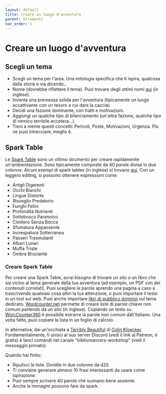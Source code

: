 ```yaml
---
layout: default
title: Creare un luogo d'avventura
parent: Strumenti
nav_order: 1
---
```


# Creare un luogo d'avventura

## Scegli un tema

* Scegli un tema per l'area. Una mitologia specifica che ti ispira, qualcosa dalla storia e via dicendo...
* Nome (dovrebbe riflettere il tema). Puoi trovare degli ottimi nomi [qui](https://www.fantasynamegenerators.com/forest_names.php) (in inglese).
* Inventa una premessa solida per l'avventura (tipicamente un luogo accattivante con un tesoro a cui dare la caccia).
* Decidi una fazione dominante, con tratti e motivazioni.
* Aggiungi un qualche tipo di bilanciamento (un'altra fazione, qualche tipo di nemico terribile eccetera...).
* Tieni a mente questi concetti: Pericoli, Poste, Motivazioni, Urgenza. Più ne puoi intrecciare, meglio è.

## Spark Table

Le [Spark Table](https://www.bastionland.com/2017/11/electric-modernity-and-spark-tables.html) sono un ottimo strumento per creare rapidamente un'ambientazione. Sono tipicamente composte da 40 parole divise in due colonne. Alcuni esempi di spark tables (in inglese) si trovano [qui](https://docs.google.com/spreadsheets/d/1b3E3FsQVvjqAMVcDIVXXQmo9g6bH0fQBDbzRJ6K5F10/edit#gid=0). Con un leggero editing, si possono ottenere espressioni come:
* Artigli Digerenti
* Occhi Bianchi
* Lingue Distorte
* Risveglio Predatorio
* Funghi Felini
* Profondità Nutrienti
* Sottobosco Paranoico
* Cimitero Senza Bocca
* Sfumatura Appassente
* Increspatura Sotterranea
* Passeri Trasmutanti
* Alberi Lunari
* Muffa Triste
* Ombra Bruciante

### Creare Spark Table

Per creare una Spark Table, avrai bisogno di trovare un sito o un libro che sia vicino al tema generale della tua avventura (ad esempio, un PDF con dei contenuti correlati). Puoi scegliere le parole aprendo una pagina a caso e trascrivendo qualsiasi cosa attiri la tua attenzione, o puoi importare il testo in un tool sul web. Puoi anche importare [libri di pubblico dominio](https://archive.org/details/texts) sul tema dedicato. [Wordcounter.net](https://wordcounter.net/website-word-count) permette di creare liste di parole chiave non comuni partendo da un sito (in inglese). Copiando un testo su [WorcCounter360](http://it.wordcounter360.com/) è possibile estrarre la parole non comuni dall'italiano. Una volta fatto, puoi copiare la lista in un foglio di calcolo.

In alternativa, dai un'occhiata a [Terribly Beautiful](https://www.patreon.com/terriblybeautiful) di [Colin Kloecker](https://twitter.com/colinkloecker?lang=it). Fondamentalmente, ti unisci al suo server Discord (vedi il link al Patreon, è gratis) e lanci comandi nel canale "bibliomancers-workshop" (vedi il messaggio pinnato).

Quando hai finito:

* Ripulisci le liste. Dividile in due colonne da d20.
* Ti conviene generare almeno 10 frasi interessanti da usare come ispirazione.
* Puoi sempre scrivere 40 parole che suonano bene assieme.
* Anche le immagini possono fare da spark.
